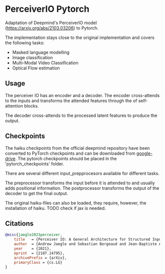 # PerceiverIO Pytorch

Adaptation of Deepmind's PerceiverIO model (https://arxiv.org/abs/2103.03206) to Pytorch.



The implementation stays close to the original implementation and covers the following tasks:

* Masked language modelling
* Image classification
* Multi-Modal Video Classification
* Optical Flow estimation

## Usage

The perceiver IO has an encoder and a decoder. The encoder cross-attends to the inputs and transforms the attended features through the of self-attention blocks.

The decoder cross-attends to the processed latent features to produce the output.



## Checkpoints

The haiku checkpoints from the official deepmind repository have been converted to PyTorch checkpoints and can be downloaded from <a href= "https://drive.google.com/drive/folders/1ks00isq02LaACvE405dIwZqUfWxC0irV?usp=sharing">google-drive</a>.
The pytorch checkpoints should be placed in the 'pytorch_checkpoints' folder.

There are several different input_prepprocesors available for different tasks. 

The preprocessor transforms the input before it is attended to and usually adds positional information.
The postprocessor transforms the output of the decoder to get the final output.


The original haiku-files can also be loaded, they require, however, the installation of haiku.
TODO check if jax is needed.





## Citations

```bibtex
@misc{jaegle2021perceiver,
    title   = {Perceiver IO: A General Architecture for Structured Inputs & Outputs},
    author  = {Andrew Jaegle and Sebastian Borgeaud and Jean-Baptiste Alayrac and Carl Doersch and Catalin Ionescu and David Ding and Skanda Koppula and Andrew Brock and Evan Shelhamer and Olivier Hénaff and Matthew M. Botvinick and Andrew Zisserman and Oriol Vinyals and João Carreira},
    year    = {2021},
    eprint  = {2107.14795},
    archivePrefix = {arXiv},
    primaryClass = {cs.LG}
}
```